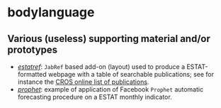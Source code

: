 bodylanguage
============

Various (useless) supporting material and/or prototypes
---

* [_estatref_](estatref/README.md): `JabRef` based add-on (layout) used to produce a ESTAT-formatted webpage with a table of searchable publications; see for instance the [CROS online list of publications](https://ec.europa.eu/eurostat/cros/content/publications-received_en).
* [_prophet_](prophet/README.md): example of application of Facebook `Prophet` automatic forecasting procedure on a ESTAT monthly indicator.